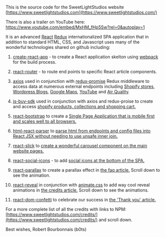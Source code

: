 This is the source code for the SweetLightStudios website 
[https://www.sweetlightstudios.com](https://www.sweetlightstudios.com/)

There is also a trailer on YouTube here:
https://www.youtube.com/embed/MxHM_fHp5Sw?rel=0&autoplay=1

It is an advanced [React](https://github.com/reactjs/) [Redux](https://github.com/reactjs/redux) internationalized SPA application that in addition to standard HTML, CSS, and Javascript uses many of the wonderful technologies shared on github including:

1.  [create-react-app](https://github.com/facebookincubator/create-react-app) - to create a React application skelton using [webpack](https://github.com/webpack/webpack) for the build process.

2.  [react-router](https://github.com/ReactTraining/react-router) - to route end points to specific React article components.

3.  [axios](https://github.com/mzabriskie/axios) used in conjunction with [redux-promise](https://github.com/acdlite/redux-promise) Redux middleware to access data at numerous external endpoints including [Shopify stores](https://www.shopify.com/), [Wordpress Blogs](https://wordpress.com/), [Google Maps](https://developers.google.com/maps/), [YouTube](https://www.youtube.com/) and [Air Quality](https://airvisual.com/api).

4.  [js-buy-sdk](https://github.com/Shopify/js-buy-sdk) used in conjunction with axios and redux-proise to create and access [shopify products, collections and shopping cart.](https://sweetlightstudios.com/pricing/commercial-online/?collection=443891784)

5.  [react-bootstrap](https://github.com/react-bootstrap/react-bootstrap) to create a [Single Page Application that is mobile first and scales well to all browsers.](https://sweetlightstudios.com/home/)

6.  [html-react-parser](https://github.com/remarkablemark/html-react-parser) to [parse html from endpoints and config files into React JSX without needing to use unsafe inner join.](https://sweetlightstudios.com/pricing/custom)

7.  [react-slick](https://github.com/akiran/react-slick) to [create a wonderful carousel component on the main website pages.](https://sweetlightstudios.com/loved-ones/)

8.  [react-social-icons](https://github.com/jaketrent/react-social-icons) - to add [social icons at the bottom of the SPA.](https://sweetlightstudios.com/branding/)

9.  [react-parallax](https://github.com/RRutsche/react-parallax) to create a parallax effect in [the faq article.](https://sweetlightstudios.com/faq/) Scroll down to see the animation.

10.  [react-reveal](https://github.com/MichalKononenko/react-reveal) in conjunction with [animate.css](https://github.com/daneden/animate.css/) to add way cool reveal animations in [the credits article.](https://sweetlightstudios.com/credits/) Scroll down to see the animations.

11. [react-dom-confetti](https://github.com/daniel-lundin/react-dom-confetti) to celebrate our success in [the 'Thank you' article.](https://sweetlightstudios.com/thank-you/)

For a more complete list of all the credits with links to NPM:
[https://www.sweetlightstudios.com/credits/](https://www.sweetlightstudios.com/credits/)
and scroll down.

Best wishes,
Robert Bourbonnais (b0ts)
